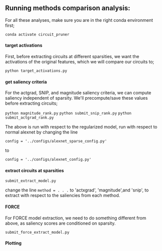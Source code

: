 ## Running methods comparison analysis:

For all these analyses, make sure you are in the right conda environment first;

`conda activate circuit_pruner`


#### target activations

First, before extracting circuits at different sparsities, we want the activations of the original features, which we will compare our circuits to;

`python target_activations.py`

#### get saliency criteria

For the actgrad, SNIP, and magnitude saliency criteria, we can compute saliency independent of sparsity. We'll precompute/save these values before extracting circuits;

`python magnitude_rank.py`
`python submit_snip_rank.py`
`python submit_actgrad_rank.py`

The above is run with respect to the regularized model, run with respect to normal alexnet by changing the line

`config = '../configs/alexnet_sparse_config.py'`

to 

`config = '../configs/alexnet_config.py'`


#### extract circuits at sparsities

`submit_extract_model.py`

change the line `method = . . .` to 'actxgrad', 'magnitude',and 'snip', to extract with respect to the saliencies from each method.


#### FORCE

For FORCE model extraction, we need to do something different from above, as saliency scores are conditioned on sparsity.

`submit_force_extract_model.py`


#### Plotting






